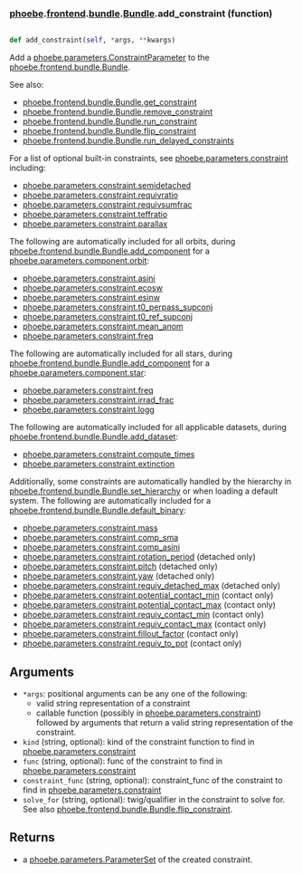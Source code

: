 ### [phoebe](phoebe.md).[frontend](phoebe.frontend.md).[bundle](phoebe.frontend.bundle.md).[Bundle](phoebe.frontend.bundle.Bundle.md).add_constraint (function)


```py

def add_constraint(self, *args, **kwargs)

```



Add a [phoebe.parameters.ConstraintParameter](phoebe.parameters.ConstraintParameter.md) to the
[phoebe.frontend.bundle.Bundle](phoebe.frontend.bundle.Bundle.md).

See also:
* [phoebe.frontend.bundle.Bundle.get_constraint](phoebe.frontend.bundle.Bundle.get_constraint.md)
* [phoebe.frontend.bundle.Bundle.remove_constraint](phoebe.frontend.bundle.Bundle.remove_constraint.md)
* [phoebe.frontend.bundle.Bundle.run_constraint](phoebe.frontend.bundle.Bundle.run_constraint.md)
* [phoebe.frontend.bundle.Bundle.flip_constraint](phoebe.frontend.bundle.Bundle.flip_constraint.md)
* [phoebe.frontend.bundle.Bundle.run_delayed_constraints](phoebe.frontend.bundle.Bundle.run_delayed_constraints.md)

For a list of optional built-in constraints, see [phoebe.parameters.constraint](phoebe.parameters.constraint.md)
including:
* [phoebe.parameters.constraint.semidetached](phoebe.parameters.constraint.semidetached.md)
* [phoebe.parameters.constraint.requivratio](phoebe.parameters.constraint.requivratio.md)
* [phoebe.parameters.constraint.requivsumfrac](phoebe.parameters.constraint.requivsumfrac.md)
* [phoebe.parameters.constraint.teffratio](phoebe.parameters.constraint.teffratio.md)
* [phoebe.parameters.constraint.parallax](phoebe.parameters.constraint.parallax.md)

The following are automatically included for all orbits, during
[phoebe.frontend.bundle.Bundle.add_component](phoebe.frontend.bundle.Bundle.add_component.md) for a
[phoebe.parameters.component.orbit](phoebe.parameters.component.orbit.md):
* [phoebe.parameters.constraint.asini](phoebe.parameters.constraint.asini.md)
* [phoebe.parameters.constraint.ecosw](phoebe.parameters.constraint.ecosw.md)
* [phoebe.parameters.constraint.esinw](phoebe.parameters.constraint.esinw.md)
* [phoebe.parameters.constraint.t0_perpass_supconj](phoebe.parameters.constraint.t0_perpass_supconj.md)
* [phoebe.parameters.constraint.t0_ref_supconj](phoebe.parameters.constraint.t0_ref_supconj.md)
* [phoebe.parameters.constraint.mean_anom](phoebe.parameters.constraint.mean_anom.md)
* [phoebe.parameters.constraint.freq](phoebe.parameters.constraint.freq.md)

The following are automatically included for all stars, during
[phoebe.frontend.bundle.Bundle.add_component](phoebe.frontend.bundle.Bundle.add_component.md) for a
[phoebe.parameters.component.star](phoebe.parameters.component.star.md):
* [phoebe.parameters.constraint.freq](phoebe.parameters.constraint.freq.md)
* [phoebe.parameters.constraint.irrad_frac](phoebe.parameters.constraint.irrad_frac.md)
* [phoebe.parameters.constraint.logg](phoebe.parameters.constraint.logg.md)

The following are automatically included for all applicable datasets,
during [phoebe.frontend.bundle.Bundle.add_dataset](phoebe.frontend.bundle.Bundle.add_dataset.md):
* [phoebe.parameters.constraint.compute_times](phoebe.parameters.constraint.compute_times.md)
* [phoebe.parameters.constraint.extinction](phoebe.parameters.constraint.extinction.md)

Additionally, some constraints are automatically handled by the hierarchy in
[phoebe.frontend.bundle.Bundle.set_hierarchy](phoebe.frontend.bundle.Bundle.set_hierarchy.md) or when loading a default
system.  The following are automatically included for a
[phoebe.frontend.bundle.Bundle.default_binary](phoebe.frontend.bundle.Bundle.default_binary.md):
* [phoebe.parameters.constraint.mass](phoebe.parameters.constraint.mass.md)
* [phoebe.parameters.constraint.comp_sma](phoebe.parameters.constraint.comp_sma.md)
* [phoebe.parameters.constraint.comp_asini](phoebe.parameters.constraint.comp_asini.md)
* [phoebe.parameters.constraint.rotation_period](phoebe.parameters.constraint.rotation_period.md) (detached only)
* [phoebe.parameters.constraint.pitch](phoebe.parameters.constraint.pitch.md) (detached only)
* [phoebe.parameters.constraint.yaw](phoebe.parameters.constraint.yaw.md) (detached only)
* [phoebe.parameters.constraint.requiv_detached_max](phoebe.parameters.constraint.requiv_detached_max.md) (detached only)
* [phoebe.parameters.constraint.potential_contact_min](phoebe.parameters.constraint.potential_contact_min.md) (contact only)
* [phoebe.parameters.constraint.potential_contact_max](phoebe.parameters.constraint.potential_contact_max.md) (contact only)
* [phoebe.parameters.constraint.requiv_contact_min](phoebe.parameters.constraint.requiv_contact_min.md) (contact only)
* [phoebe.parameters.constraint.requiv_contact_max](phoebe.parameters.constraint.requiv_contact_max.md) (contact only)
* [phoebe.parameters.constraint.fillout_factor](phoebe.parameters.constraint.fillout_factor.md) (contact only)
* [phoebe.parameters.constraint.requiv_to_pot](phoebe.parameters.constraint.requiv_to_pot.md) (contact only)

Arguments
------------
* `*args`: positional arguments can be any one of the following:
    * valid string representation of a constraint
    * callable function (possibly in [phoebe.parameters.constraint](phoebe.parameters.constraint.md))
        followed by arguments that return a valid string representation
        of the constraint.
* `kind` (string, optional): kind of the constraint function to find in
    [phoebe.parameters.constraint](phoebe.parameters.constraint.md)
* `func` (string, optional): func of the constraint to find in
    [phoebe.parameters.constraint](phoebe.parameters.constraint.md)
* `constraint_func` (string, optional): constraint_func of the constraint
    to find in [phoebe.parameters.constraint](phoebe.parameters.constraint.md)
* `solve_for` (string, optional): twig/qualifier in the constraint to solve
    for.  See also [phoebe.frontend.bundle.Bundle.flip_constraint](phoebe.frontend.bundle.Bundle.flip_constraint.md).

Returns
---------
* a [phoebe.parameters.ParameterSet](phoebe.parameters.ParameterSet.md) of the created constraint.

